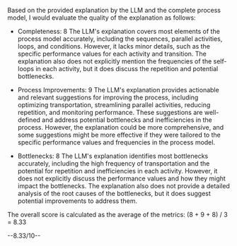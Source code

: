 Based on the provided explanation by the LLM and the complete process model, I would evaluate the quality of the explanation as follows:

* Completeness: 8
The LLM's explanation covers most elements of the process model accurately, including the sequences, parallel activities, loops, and conditions. However, it lacks minor details, such as the specific performance values for each activity and transition. The explanation also does not explicitly mention the frequencies of the self-loops in each activity, but it does discuss the repetition and potential bottlenecks.

* Process Improvements: 9
The LLM's explanation provides actionable and relevant suggestions for improving the process, including optimizing transportation, streamlining parallel activities, reducing repetition, and monitoring performance. These suggestions are well-defined and address potential bottlenecks and inefficiencies in the process. However, the explanation could be more comprehensive, and some suggestions might be more effective if they were tailored to the specific performance values and frequencies in the process model.

* Bottlenecks: 8
The LLM's explanation identifies most bottlenecks accurately, including the high frequency of transportation and the potential for repetition and inefficiencies in each activity. However, it does not explicitly discuss the performance values and how they might impact the bottlenecks. The explanation also does not provide a detailed analysis of the root causes of the bottlenecks, but it does suggest potential improvements to address them.

The overall score is calculated as the average of the metrics: (8 + 9 + 8) / 3 = 8.33

--8.33/10--